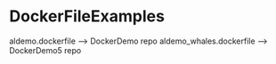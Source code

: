 # DockerFileExamples

aldemo.dockerfile        --> DockerDemo repo
aldemo_whales.dockerfile --> DockerDemo5 repo
